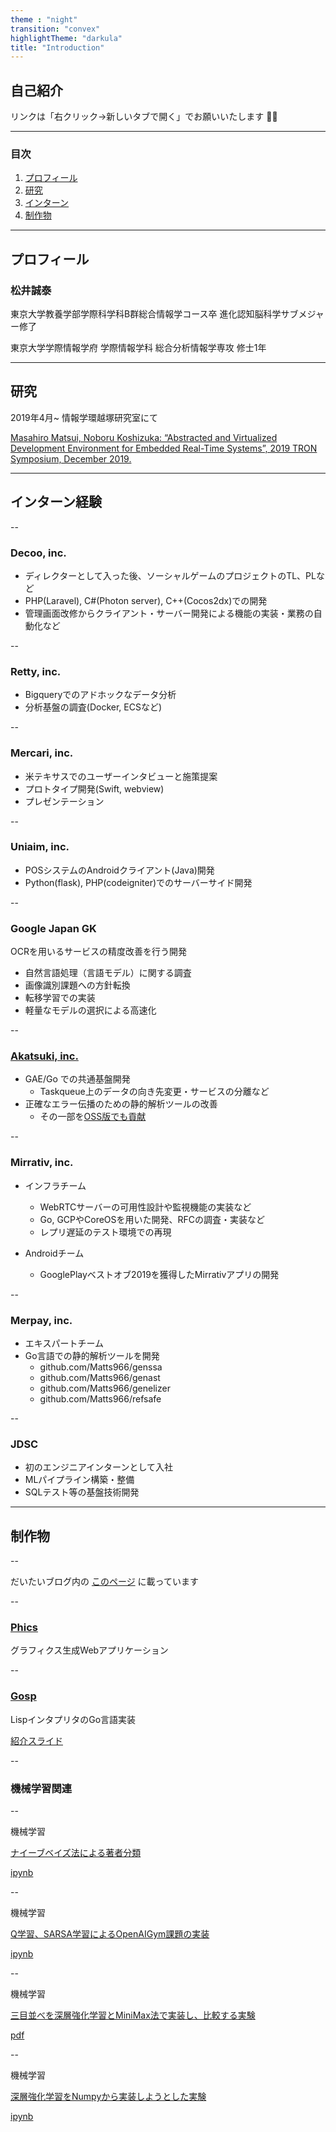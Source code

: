 ```yaml
---
theme : "night"
transition: "convex"
highlightTheme: "darkula"
title: "Introduction"
---
```


## 自己紹介

リンクは「右クリック→新しいタブで開く」でお願いいたします 🙇‍♂️

---

### 目次

1. [プロフィール](#/2)
2. [研究](#/3)
3. [インターン](#/4)
4. [制作物](#/5)

---

## プロフィール

### 松井誠泰

東京大学教養学部学際科学科B群総合情報学コース卒
進化認知脳科学サブメジャー修了

東京大学学際情報学府 学際情報学科 総合分析情報学専攻 修士1年

---

## 研究

2019年4月~ 情報学環越塚研究室にて

[Masahiro Matsui, Noboru Koshizuka: “Abstracted and Virtualized Development Environment for Embedded Real-Time Systems”, 2019 TRON Symposium, December 2019.](https://www.tronshow.org/2019-tron-symposium/en/2019-TRON-Symposium-Proceedings.zip)

---

## インターン経験

--

### Decoo, inc.

- ディレクターとして入った後、ソーシャルゲームのプロジェクトのTL、PLなど
- PHP(Laravel), C#(Photon server), C++(Cocos2dx)での開発
- 管理画面改修からクライアント・サーバー開発による機能の実装・業務の自動化など

--

### Retty, inc.

- Bigqueryでのアドホックなデータ分析
- 分析基盤の調査(Docker, ECSなど)

--

### Mercari, inc.

- 米テキサスでのユーザーインタビューと施策提案
- プロトタイプ開発(Swift, webview)
- プレゼンテーション

--

### Uniaim, inc.

- POSシステムのAndroidクライアント(Java)開発
- Python(flask), PHP(codeigniter)でのサーバーサイド開発

<!-- --

### Gino, inc.

Paiza

競技プログラミング問題のレビュー

[](http://atcoder.jp/users/Matts966) -->

--

### Google Japan GK

OCRを用いるサービスの精度改善を行う開発

- 自然言語処理（言語モデル）に関する調査
- 画像識別課題への方針転換
- 転移学習での実装
- 軽量なモデルの選択による高速化

--

### [Akatsuki, inc.](http://matts966.github.io/slides/aktsk-export)

- GAE/Go での共通基盤開発
  - Taskqueue上のデータの向き先変更・サービスの分離など
- 正確なエラー伝播のための静的解析ツールの改善
  - その一部を[OSS版でも貢献](http://github.com/sachaos/xerrchk/pull/2)

--

### Mirrativ, inc.

- インフラチーム
  - WebRTCサーバーの可用性設計や監視機能の実装など
  - Go, GCPやCoreOSを用いた開発、RFCの調査・実装など
  - レプリ遅延のテスト環境での再現

- Androidチーム
  - GooglePlayベストオブ2019を獲得したMirrativアプリの開発

--

### Merpay, inc.

- エキスパートチーム
- Go言語での静的解析ツールを開発
  - github.com/Matts966/genssa
  - github.com/Matts966/genast
  - github.com/Matts966/genelizer
  - github.com/Matts966/refsafe

--

### JDSC

- 初のエンジニアインターンとして入社
- MLパイプライン構築・整備
- SQLテスト等の基盤技術開発

---

## 制作物

--

だいたいブログ内の [このページ](http://tech-navy.tech/portfolio/) に載っています

--

### [Phics](https://phics.tech-navy.tech/)

グラフィクス生成Webアプリケーション

--

### [Gosp](https://github.com/Matts966/gosp)

LispインタプリタのGo言語実装

[紹介スライド](https://matts966.github.io/slides/slides-src/gosp-export/#/)

--

### 機械学習関連

--

<p style="text-align:left;">機械学習</p>

[ナイーブベイズ法による著者分類](http://github.com/Matts966/pyLearningAndStats/tree/master/infoEng3)

[ipynb](http://github.com/Matts966/pyLearningAndStats/blob/master/infoEng3/WriterClassificationByNaiveBayesWithoutMyName.ipynb)

--

<p style="text-align:left;">機械学習</p>

[Q学習、SARSA学習によるOpenAIGym課題の実装](http://github.com/Matts966/pyLearningAndStats/tree/master/last_assignment)

[ipynb](http://github.com/Matts966/pyLearningAndStats/blob/master/last_assignment/%E6%9C%80%E7%B5%82%E8%AA%B2%E9%A1%8C.ipynb)

--

<p style="text-align:left;">機械学習</p>

[三目並べを深層強化学習とMiniMax法で実装し、比較する実験](http://github.com/Matts966/pyLearningAndStats/tree/master/DQN)

[pdf](http://github.com/Matts966/pyLearningAndStats/blob/master/DQN/report_sample.pdf)

--

<p style="text-align:left;">機械学習</p>

[深層強化学習をNumpyから実装しようとした実験](http://github.com/Matts966/deep-learning-from-scratch/tree/master/kaneko_lab)

[ipynb](http://github.com/Matts966/deep-learning-from-scratch/blob/master/kaneko_lab/%E6%9C%80%E7%B5%82%E6%8F%90%E5%87%BA-%E3%81%BE%E3%81%A8%E3%82%81.ipynb)
